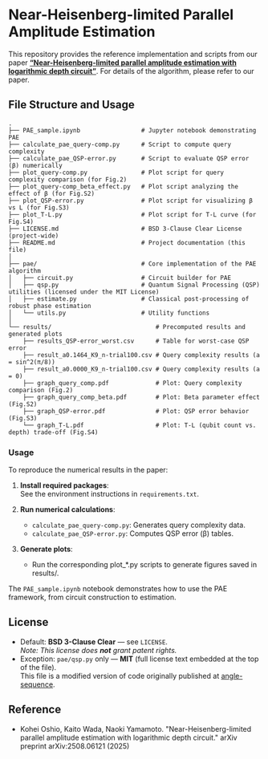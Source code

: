 # Near-Heisenberg-limited Parallel Amplitude Estimation

This repository provides the reference implementation and scripts from our paper [**“Near-Heisenberg-limited parallel amplitude estimation with logarithmic depth circuit”**](https://doi.org/10.48550/arXiv.2508.06121). 
For details of the algorithm, please refer to our paper.


## File Structure and Usage
```text
.
├── PAE_sample.ipynb                 # Jupyter notebook demonstrating PAE
├── calculate_pae_query-comp.py      # Script to compute query complexity
├── calculate_pae_QSP-error.py       # Script to evaluate QSP error (β) numerically
├── plot_query-comp.py               # Plot script for query complexity comparison (for Fig.2)
├── plot_query-comp_beta_effect.py   # Plot script analyzing the effect of β (for Fig.S2)
├── plot_QSP-error.py                # Plot script for visualizing β vs L (for Fig.S3)
├── plot_T-L.py                      # Plot script for T-L curve (for Fig.S4)
├── LICENSE.md                       # BSD 3-Clause Clear License (project-wide)
├── README.md                        # Project documentation (this file)
│
├── pae/                             # Core implementation of the PAE algorithm
│   ├── circuit.py                   # Circuit builder for PAE
│   ├── qsp.py                       # Quantum Signal Processing (QSP) utilities (licensed under the MIT License)
│   ├── estimate.py                  # Classical post-processing of robust phase estimation
│   └── utils.py                     # Utility functions
│
└── results/                             # Precomputed results and generated plots
    ├── results_QSP-error_worst.csv      # Table for worst-case QSP error
    ├── result_a0.1464_K9_n-trial100.csv # Query complexity results (a = sin^2(π/8))
    ├── result_a0.0000_K9_n-trial100.csv # Query complexity results (a = 0)
    ├── graph_query_comp.pdf             # Plot: Query complexity comparison (Fig.2)
    ├── graph_query_comp_beta.pdf        # Plot: Beta parameter effect (Fig.S2)
    ├── graph_QSP-error.pdf              # Plot: QSP error behavior (Fig.S3)
    └── graph_T-L.pdf                    # Plot: T-L (qubit count vs. depth) trade-off (Fig.S4)
```

### Usage

To reproduce the numerical results in the paper:

1. **Install required packages**:  
    See the environment instructions in `requirements.txt`.

2. **Run numerical calculations**:  
   - `calculate_pae_query-comp.py`: Generates query complexity data.
   - `calculate_pae_QSP-error.py`: Computes QSP error (β) tables.

3. **Generate plots**:  
   - Run the corresponding plot_*.py scripts to generate figures saved in results/.

The `PAE_sample.ipynb` notebook demonstrates how to use the PAE framework, from circuit construction to estimation.


## License
- Default: **BSD 3-Clause Clear** — see `LICENSE`.  
  *Note: This license does **not** grant patent rights.*
- Exception: `pae/qsp.py` only — **MIT** (full license text embedded at the top of the file).  
  This file is a modified version of code originally published at [angle-sequence](https://github.com/alibaba-edu/angle-sequence).

## Reference
- Kohei Oshio, Kaito Wada, Naoki Yamamoto. "Near-Heisenberg-limited parallel amplitude estimation with logarithmic depth circuit." arXiv preprint arXiv:2508.06121 (2025)